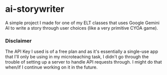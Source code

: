 # ai-storywriter

A simple project I made for one of my ELT classes that uses Google Gemini AI to write a story through user choices (like a very primitive CYOA game).

### Disclaimer

The API Key I used is of a free plan and as it's essentially a single-use app that I'll only be using in my microteaching task, I didn't go through the trouble of setting up a server to handle API requests through. I might do that when/if I continue working on it in the future.
